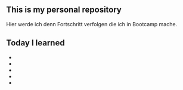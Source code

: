 ## This is my personal repository
Hier werde ich denn Fortschritt verfolgen die ich in Bootcamp mache.

## Today I learned 
-
-
-
-
-
